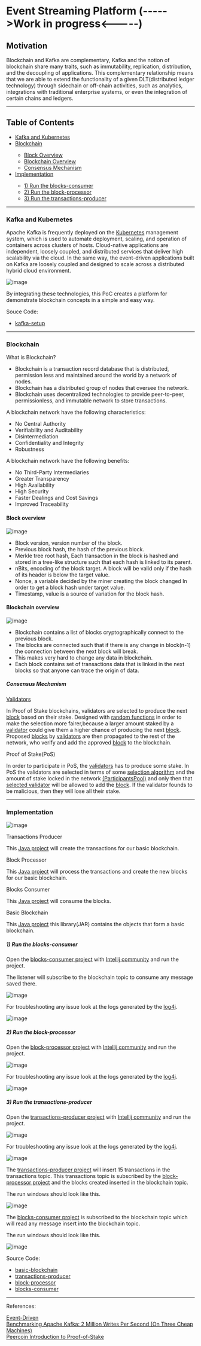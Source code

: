 # Event Streaming Platform (----->Work in progress<-----)

## Motivation

Blockchain and Kafka are complementary, Kafka and the notion of blockchain share many traits, such as immutability, replication, distribution, and the decoupling of applications. This complementary relationship means that we are able to extend the functionality of a given DLT(distributed ledger technology) through sidechain or off-chain activities, such as analytics, integrations with traditional enterprise systems, or even the integration of certain chains and ledgers. 
 
<hr>

## Table of Contents<br>
<ul>
<li><a href="https://github.com/gcp-development/event-streaming-platform#kafka-and-kubernetes" target="_self">Kafka and Kubernetes</a></li>
<li><a href="https://github.com/gcp-development/event-streaming-platform/blob/main/README.md#blockchain" target="_self">Blockchain</a></li> 
<ul>
<li><a href="https://github.com/gcp-development/event-streaming-platform#block-overview" target="_self">Block Overview</a></li>
<li><a href="https://github.com/gcp-development/event-streaming-platform#blockchain-overview" target="_self">Blockchain Overview</a></li>
<li><a href="https://github.com/gcp-development/event-streaming-platform#consensus-mechanism" target="_self">Consensus Mechanism</a></li>
</ul>
<li> <a href="https://github.com/gcp-development/event-streaming-platform#implementation" target="_blank">Implementation</a></li>
 <ul>
  <li><a href="https://github.com/gcp-development/event-streaming-platform#1-run-the-blocks-consumer" target="blank">1) Run the blocks-consumer</a></li>
  <li><a href="https://github.com/gcp-development/event-streaming-platform#2-run-the-block-processor" target="blank">2) Run the block-processor</a></li>
  <li><a href="https://github.com/gcp-development/event-streaming-platform#3-run-the-transactions-producer" target="blank">3) Run the transactions-producer</a></li>
 </ul>
</ul>
<hr>

### Kafka and Kubernetes

Apache Kafka is frequently deployed on the [Kubernetes](https://kubernetes.io/) management system, which is used to automate deployment, scaling, and operation of containers across clusters of hosts. Cloud-native applications are independent, loosely coupled, and distributed services that deliver high scalability via the cloud. In the same way, the event-driven applications built on Kafka are loosely coupled and designed to scale across a distributed hybrid cloud environment.

![image](https://user-images.githubusercontent.com/76512851/205594178-5de3849d-9e34-4920-ba2b-4e2326469168.png)

By integrating these technologies, this PoC creates a platform for demonstrate blockchain concepts in a simple and easy way.

Souce Code:
<ul>
<li><a href="https://github.com/gcp-development/event-streaming-platform/tree/main/kafka-setup" target="blank">kafka-setup</a></li>
</ul>

<hr>

### Blockchain

What is Blockchain?
<ul>
 <li>Blockchain is a transaction record database that is distributed, permission less and maintained around the world by a
network of nodes.</li>
 <li>Blockchain has a distributed group of nodes that oversee the network.</li>
 <li>Blockchain uses decentralized technologies to provide peer-to-peer, permissionless, and immutable network to store
transactions.</li>
</ul>
 
A blockchain network have the following characteristics:
<ul>
 <li>No Central Authority</li>
 <li>Verifiability and Auditability</li>
 <li>Disintermediation</li>
 <li>Confidentiality and Integrity</li>
 <li>Robustness</li>
</ul>

A blockchain network have the following benefits:
<ul>
 <li>No Third-Party Intermediaries</li>
 <li>Greater Transparency</li>
 <li>High Availability</li>
 <li>High Security</li>
 <li>Faster Dealings and Cost Savings</li>
 <li>Improved Traceability</li>
</ul>

#### Block overview

![image](https://user-images.githubusercontent.com/76512851/206841362-e0757f53-a059-4790-a5f3-2d154e04fe34.png)

<ul>
 <li>Block version, version number of the block.</li>
 <li>Previous block hash, the hash of the previous block.</li>
 <li>Merkle tree root hash, Each transaction in the block is
hashed and stored in a tree-like structure such that
  each hash is linked to its parent.</li>
 <li>nBits, encoding of the block target. A block will be
valid only if the hash of its header is below the target
value.</li>
 <li>Nonce, a variable decided by the miner creating the
block changed In order to get a block hash under
target value.</li>
 <li>Timestamp, value is a source of variation for the block
hash.</li>
</ul>

#### Blockchain overview

![image](https://user-images.githubusercontent.com/76512851/206840630-235d178e-b796-456f-8ec7-d85799cff948.png)

<ul>
 <li>Blockchain contains a list of blocks cryptographically connect to the previous block.</li>
 <li>The blocks are connected such that if there is any change in block(n-1) the connection between the next block will
break.</li>
 <li>This makes very hard to change any data in blockchain.</li>
 <li>Each block contains set of transactions data that is linked in the next blocks so that anyone can trace the origin of data.</li>
</ul>

##### Consensus Mechanism

[Validators](https://github.com/gcp-development/event-streaming-platform/blob/main/basic-blockchain/src/main/java/org/blockchain/Validator.java)

In Proof of Stake blockchains, validators are selected to produce the next [block](https://github.com/gcp-development/event-streaming-platform/blob/main/basic-blockchain/src/main/java/org/blockchain/Block.java) based on their stake. Designed with [random functions](https://github.com/gcp-development/event-streaming-platform/blob/main/basic-blockchain/src/main/java/org/blockchain/ParticipantsPool.java#L53) in order to make the selection more fairer,because a larger amount staked by a [validator](https://github.com/gcp-development/event-streaming-platform/blob/main/basic-blockchain/src/main/java/org/blockchain/Validator.java) could give them a higher chance of producing the next [block](https://github.com/gcp-development/event-streaming-platform/blob/main/basic-blockchain/src/main/java/org/blockchain/Block.java). Proposed [blocks](https://github.com/gcp-development/event-streaming-platform/blob/main/basic-blockchain/src/main/java/org/blockchain/Block.java) by [validators](https://github.com/gcp-development/event-streaming-platform/blob/main/basic-blockchain/src/main/java/org/blockchain/Validator.java) are then propagated to the rest of the network, who verify and add the approved [block](https://github.com/gcp-development/event-streaming-platform/blob/main/basic-blockchain/src/main/java/org/blockchain/Block.java) to the blockchain. 

Proof of Stake(PoS)

In order to participate in PoS, the [validators](https://github.com/gcp-development/event-streaming-platform/blob/main/basic-blockchain/src/main/java/org/blockchain/Validator.java) has to produce some stake. In PoS the validators are selected in terms of some [selection algorithm](https://github.com/gcp-development/event-streaming-platform/blob/main/basic-blockchain/src/main/java/org/blockchain/ParticipantsPool.java#L53) and the amount of stake locked in the network [(ParticipantsPool)](https://github.com/gcp-development/event-streaming-platform/blob/main/basic-blockchain/src/main/java/org/blockchain/ParticipantsPool.java) and only then that [selected validator](https://github.com/gcp-development/event-streaming-platform/blob/main/basic-blockchain/src/main/java/org/blockchain/ParticipantsPool.java#L53) will be allowed to add the [block](https://github.com/gcp-development/event-streaming-platform/blob/main/basic-blockchain/src/main/java/org/blockchain/Block.java). If the validator founds to be malicious, then they will lose all their stake.

<hr>

### Implementation

![image](https://user-images.githubusercontent.com/76512851/206766875-be6a8c1b-f274-4aa9-8389-78747e4fe1f9.png)

Transactions Producer

This [Java project](https://github.com/gcp-development/event-streaming-platform/tree/main/transactions-producer) will create the transactions for our basic blockchain.

Block Processor

This [Java project](https://github.com/gcp-development/event-streaming-platform/tree/main/blocks-consumer) will process the transactions and create the new blocks for our basic blockchain.

Blocks Consumer

This [Java project](https://github.com/gcp-development/event-streaming-platform/tree/main/blocks-consumer) will consume the blocks.

Basic Blockchain

This [Java project](https://github.com/gcp-development/event-streaming-platform/tree/main/basic-blockchain) this library(JAR) contains the objects that form a basic blockchain.

##### 1) Run the blocks-consumer

Open the [blocks-consumer project](https://github.com/gcp-development/event-streaming-platform/tree/main/blocks-consumer) with [Intellij community](https://www.jetbrains.com/idea/download/#section=linux) and run the project.

The listener will subscribe to the blockchain topic to consume any message saved there.

![image](https://user-images.githubusercontent.com/76512851/207286799-293b9ce9-bfb9-4f0f-ae08-07cb32195387.png)

For troubleshooting any issue look at the logs generated by the [log4j](https://logging.apache.org/log4j/2.x/).

![image](https://user-images.githubusercontent.com/76512851/207288001-3ac6ceaf-c615-47de-b4e3-9ff550b64d20.png)

##### 2) Run the block-processor

Open the [block-processor project](https://github.com/gcp-development/event-streaming-platform/tree/main/block-processor) with [Intellij community](https://www.jetbrains.com/idea/download/#section=linux) and run the project.

![image](https://user-images.githubusercontent.com/76512851/207289206-19f61f41-7f73-466a-b62b-52b77075cf96.png)

For troubleshooting any issue look at the logs generated by the [log4j](https://logging.apache.org/log4j/2.x/).

![image](https://user-images.githubusercontent.com/76512851/207289924-e76b7768-19d8-4739-9573-1f248ef8d872.png)

##### 3) Run the transactions-producer

Open the [transactions-producer project](https://github.com/gcp-development/event-streaming-platform/tree/main/transactions-producer) with [Intellij community](https://www.jetbrains.com/idea/download/#section=linux) and run the project.

![image](https://user-images.githubusercontent.com/76512851/207290392-f87e6d60-3e53-4c8c-857c-a1fb294ae0b2.png)

For troubleshooting any issue look at the logs generated by the [log4j](https://logging.apache.org/log4j/2.x/).

![image](https://user-images.githubusercontent.com/76512851/207290846-ebfa1526-c571-4b55-9079-ba2ffdc59b55.png)

The [transactions-producer project](https://github.com/gcp-development/event-streaming-platform/tree/main/transactions-producer) will insert 15 transactions in the transactions topic. This transactions topic is subscribed by the [block-processor project](https://github.com/gcp-development/event-streaming-platform/tree/main/block-processor) and the blocks created inserted in the blockchain topic. 

The run windows should look like this.

![image](https://user-images.githubusercontent.com/76512851/207294741-7f515a90-8667-4f2d-8bfe-9dce451c392a.png)

The [blocks-consumer project](https://github.com/gcp-development/event-streaming-platform/tree/main/blocks-consumer) is subscribed to the blockchain topic which will read any message insert into the blockchain topic.

The run windows should look like this.

![image](https://user-images.githubusercontent.com/76512851/207292859-50ea15d0-22a1-4a8a-8670-714c608aa0a0.png)

Source Code:
<ul>
 <li><a href="https://github.com/gcp-development/event-streaming-platform/tree/main/basic-blockchain" target="_blank">basic-blockchain</a></li>
 <li><a href="https://github.com/gcp-development/event-streaming-platform/tree/main/transactions-producer" target="_blank">transactions-producer</a></li>
 <li><a href="https://github.com/gcp-development/event-streaming-platform/tree/main/block-processor" target="_blank">block-processor</a></li>
 <li><a href="https://github.com/gcp-development/event-streaming-platform/tree/main/blocks-consumer" target="_blank">blocks-consumer</a></li>
</ul>


<hr>
References:<br>

[Event-Driven](https://martinfowler.com/articles/201701-event-driven.html)<br>
[Benchmarking Apache Kafka: 2 Million Writes Per Second (On Three Cheap Machines)](https://engineering.linkedin.com/kafka/benchmarking-apache-kafka-2-million-writes-second-three-cheap-machines)<br>
[Peercoin Introduction to Proof-of-Stake](https://www.peercoin.net/docs/proof-of-stake)<br>
